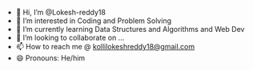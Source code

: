 - 👋 Hi, I’m @Lokesh-reddy18
- 👀 I’m interested in Coding and Problem Solving
- 🌱 I’m currently learning Data Structures and Algorithms and Web Dev
- 💞️ I’m looking to collaborate on ...
- 📫 How to reach me @ kollilokeshreddy18@gmail.com
- 😄 Pronouns: He/him

<!---
Lokesh-reddy18/Lokesh-reddy18 is a ✨ special ✨ repository because its `README.md` (this file) appears on your GitHub profile.
You can click the Preview link to take a look at your changes.
--->
